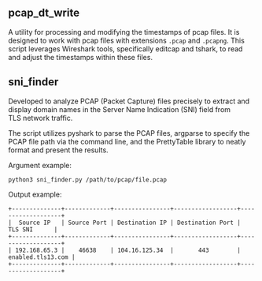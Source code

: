 ## pcap_dt_write
A utility for processing and modifying the timestamps of pcap files. It is designed to work with pcap files with extensions `.pcap` and `.pcapng`. This script leverages Wireshark tools, specifically editcap and tshark, to read and adjust the timestamps within these files.


## sni_finder
Developed to analyze PCAP (Packet Capture) files precisely to extract and display domain names in the Server Name Indication (SNI) field from TLS network traffic. 

The script utilizes pyshark to parse the PCAP files, argparse to specify the PCAP file path via the command line, and the PrettyTable library to neatly format and present the results.

Argument example:
```
python3 sni_finder.py /path/to/pcap/file.pcap
```

Output example:
```
+--------------+-------------+----------------+------------------+-------------------+
|  Source IP   | Source Port | Destination IP | Destination Port |      TLS SNI      |
+--------------+-------------+----------------+------------------+-------------------+
| 192.168.65.3 |    46638    | 104.16.125.34  |       443        | enabled.tls13.com |
+--------------+-------------+----------------+------------------+-------------------+
```

